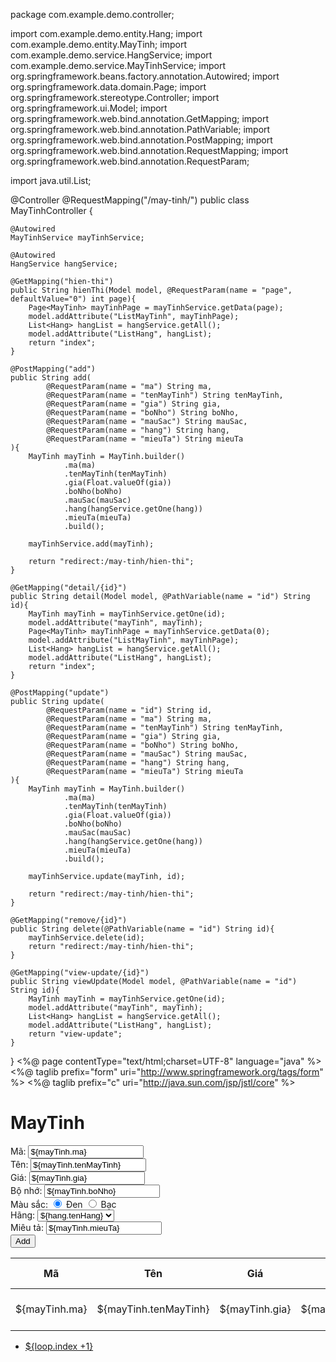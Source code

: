 package com.example.demo.controller;

import com.example.demo.entity.Hang;
import com.example.demo.entity.MayTinh;
import com.example.demo.service.HangService;
import com.example.demo.service.MayTinhService;
import org.springframework.beans.factory.annotation.Autowired;
import org.springframework.data.domain.Page;
import org.springframework.stereotype.Controller;
import org.springframework.ui.Model;
import org.springframework.web.bind.annotation.GetMapping;
import org.springframework.web.bind.annotation.PathVariable;
import org.springframework.web.bind.annotation.PostMapping;
import org.springframework.web.bind.annotation.RequestMapping;
import org.springframework.web.bind.annotation.RequestParam;

import java.util.List;

@Controller
@RequestMapping("/may-tinh/")
public class MayTinhController {

    @Autowired
    MayTinhService mayTinhService;

    @Autowired
    HangService hangService;

    @GetMapping("hien-thi")
    public String hienThi(Model model, @RequestParam(name = "page", defaultValue="0") int page){
        Page<MayTinh> mayTinhPage = mayTinhService.getData(page);
        model.addAttribute("ListMayTinh", mayTinhPage);
        List<Hang> hangList = hangService.getAll();
        model.addAttribute("ListHang", hangList);
        return "index";
    }

    @PostMapping("add")
    public String add(
            @RequestParam(name = "ma") String ma,
            @RequestParam(name = "tenMayTinh") String tenMayTinh,
            @RequestParam(name = "gia") String gia,
            @RequestParam(name = "boNho") String boNho,
            @RequestParam(name = "mauSac") String mauSac,
            @RequestParam(name = "hang") String hang,
            @RequestParam(name = "mieuTa") String mieuTa
    ){
        MayTinh mayTinh = MayTinh.builder()
                .ma(ma)
                .tenMayTinh(tenMayTinh)
                .gia(Float.valueOf(gia))
                .boNho(boNho)
                .mauSac(mauSac)
                .hang(hangService.getOne(hang))
                .mieuTa(mieuTa)
                .build();

        mayTinhService.add(mayTinh);

        return "redirect:/may-tinh/hien-thi";
    }

    @GetMapping("detail/{id}")
    public String detail(Model model, @PathVariable(name = "id") String id){
        MayTinh mayTinh = mayTinhService.getOne(id);
        model.addAttribute("mayTinh", mayTinh);
        Page<MayTinh> mayTinhPage = mayTinhService.getData(0);
        model.addAttribute("ListMayTinh", mayTinhPage);
        List<Hang> hangList = hangService.getAll();
        model.addAttribute("ListHang", hangList);
        return "index";
    }

    @PostMapping("update")
    public String update(
            @RequestParam(name = "id") String id,
            @RequestParam(name = "ma") String ma,
            @RequestParam(name = "tenMayTinh") String tenMayTinh,
            @RequestParam(name = "gia") String gia,
            @RequestParam(name = "boNho") String boNho,
            @RequestParam(name = "mauSac") String mauSac,
            @RequestParam(name = "hang") String hang,
            @RequestParam(name = "mieuTa") String mieuTa
    ){
        MayTinh mayTinh = MayTinh.builder()
                .ma(ma)
                .tenMayTinh(tenMayTinh)
                .gia(Float.valueOf(gia))
                .boNho(boNho)
                .mauSac(mauSac)
                .hang(hangService.getOne(hang))
                .mieuTa(mieuTa)
                .build();

        mayTinhService.update(mayTinh, id);

        return "redirect:/may-tinh/hien-thi";
    }

    @GetMapping("remove/{id}")
    public String delete(@PathVariable(name = "id") String id){
        mayTinhService.delete(id);
        return "redirect:/may-tinh/hien-thi";
    }

    @GetMapping("view-update/{id}")
    public String viewUpdate(Model model, @PathVariable(name = "id") String id){
        MayTinh mayTinh = mayTinhService.getOne(id);
        model.addAttribute("mayTinh", mayTinh);
        List<Hang> hangList = hangService.getAll();
        model.addAttribute("ListHang", hangList);
        return "view-update";
    }

}
<%@ page contentType="text/html;charset=UTF-8" language="java" %>
<%@ taglib prefix="form" uri="http://www.springframework.org/tags/form" %>
<%@ taglib prefix="c" uri="http://java.sun.com/jsp/jstl/core" %>
<html>
<head>
    <title>MayTinh</title>
    <link href="https://cdn.jsdelivr.net/npm/bootstrap@5.0.2/dist/css/bootstrap.min.css"
          rel="stylesheet" integrity="sha384-EVSTQN3/azprG1Anm3QDgpJLIm9Nao0Yz1ztcQTwFspd3yD65VohhpuuCOmLASjC"
          crossorigin="anonymous">
</head>
<body>
<h1>MayTinh</h1>
<main>
    <section>
        <form action="/may-tinh/add" method="post" class="container">
            Mã: <input type="text" name="ma" value="${mayTinh.ma}"> <br>
            Tên: <input type="text" name="tenMayTinh" value="${mayTinh.tenMayTinh}"> <br>
            Giá: <input type="text" name="gia" value="${mayTinh.gia}"> <br>
            Bộ nhớ: <input type="text" name="boNho" value="${mayTinh.boNho}"> <br>
            Màu sắc:
            <input type="radio" name="mauSac" value="Đen" ${mayTinh.mauSac=="Đen" ? "checked" : ""} checked> Đen
            <input type="radio" name="mauSac" value="Bạc" ${mayTinh.mauSac=="Bạc" ? "checked" : ""} > Bạc
            <br>
            Hãng:
            <select name="hang">
                <c:forEach items="${ListHang}" var="hang">
                    <option value="${hang.id}" ${mayTinh.hang.id==hang.id ? "selected" : ""} >
                            ${hang.tenHang}
                    </option>
                </c:forEach>
            </select>
            <br>
            Miêu tả: <input type="text" name="mieuTa" value="${mayTinh.mieuTa}"><br>
            <button class="btn btn-success" type="submit">
                Add
            </button>
        </form>
    </section>
    <section>
        <div class="container">
            <table>
                <thead>
                <tr>
                    <th scope="col">Mã</th>
                    <th scope="col">Tên</th>
                    <th scope="col">Giá</th>
                    <th scope="col">Bộ nhớ</th>
                    <th scope="col">Màu sắc</th>
                    <th scope="col">Tên hãng</th>
                    <th scope="col">Miêu tả</th>
                    <th scope="col">Hành động</th>
                </tr>
                </thead>
                <tbody>
                <c:forEach items="${ListMayTinh.content}" var="mayTinh">
                    <tr>
                        <td>${mayTinh.ma}</td>
                        <td>${mayTinh.tenMayTinh}</td>
                        <td>${mayTinh.gia}</td>
                        <td>${mayTinh.boNho}</td>
                        <td>${mayTinh.mauSac}</td>
                        <td>${mayTinh.hang.tenHang}</td>
                        <td>${mayTinh.mieuTa}</td>
                        <td>
                            <a href="/may-tinh/view-update/${mayTinh.id}" type="button" class="btn btn-secondary">
                                Update
                            </a>
                            <a href="/may-tinh/remove/${mayTinh.id}" type="button" class="btn btn-danger">
                                Remove
                            </a>
                            <a href="/may-tinh/detail/${mayTinh.id}" type="button" class="btn btn-success">
                                Detail
                            </a>
                        </td>
                    </tr>
                </c:forEach>
                </tbody>
            </table>
            <nav aria-label="Page navigation example">
                <ul class="pagination">
                    <c:forEach begin="0" end="${ListMayTinh.totalPages -1}" varStatus="loop">
                        <li class="page-item">
                            <a class="page-link" href="/may-tinh/hien-thi?page=${loop.index}">
                                    ${loop.index +1}
                            </a>
                        </li>
                    </c:forEach>
                </ul>
            </nav>
        </div>
    </section>
</main>
</body>
</html>

